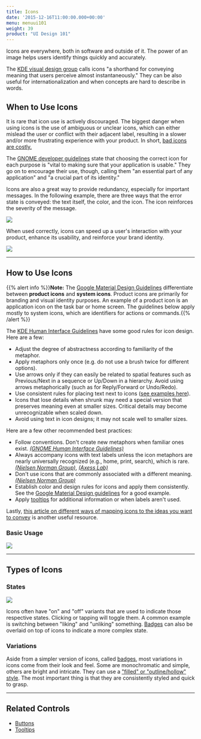 ```yaml
---
title: Icons
date: '2015-12-16T11:00:00.000+00:00'
menu: menuui101
weight: 39
product: "UI Design 101"
---
```


Icons are everywhere, both in software and outside of it. The power of an image helps users identify things quickly and accurately.<!--more-->

The [KDE visual design group](https://community.kde.org/KDE_Visual_Design_Group/HIG/IconDesign) calls icons "a shorthand for conveying meaning that users perceive almost instantaneously." They can be also useful for internationalization and when concepts are hard to describe in words.


## When to Use Icons

It is rare that icon use is actively discouraged. The biggest danger when using icons is the use of ambiguous or unclear icons, which can either mislead the user or conflict with their adjacent label, resulting in a slower and/or more frustrating experience with your product. In short, [bad icons are costly.](https://www.nngroup.com/articles/bad-icons/)

The [GNOME developer guidelines](https://developer.gnome.org/hig/stable/icons-and-artwork.html.en) state that choosing the correct icon for each purpose is "vital to making sure that your application is usable." They go on to encourage their use, though, calling them "an essential part of any application" and "a crucial part of its identity."

Icons are also a great way to provide redundancy, especially for important messages. In the following example, there are three ways that the error state is conveyed: the text itself, the color, and the icon. The icon reinforces the severity of the message.

![](//media.balsamiq.com/img/support/tutorials/ui101/usweb-icon.png)

When used correctly, icons can speed up a user's interaction with your product, enhance its usability, and reinforce your brand identity.

![](//media.balsamiq.com/img/support/tutorials/ui101/tripadvisor-icons.png)


---

## How to Use Icons

{{% alert info %}}**Note:** The [Google Material Design Guidelines](https://material.io/guidelines/style/icons.html) differentiate between **product icons** and **system icons**. Product icons are primarily for branding and visual identity purposes. An example of a product icon is an application icon on the task bar or home screen. The guidelines below apply mostly to system icons, which are identifiers for actions or commands.{{% /alert %}}

The [KDE Human Interface Guidelines](https://community.kde.org/KDE_Visual_Design_Group/HIG/IconDesign) have some good rules for icon design. Here are a few:

* Adjust the degree of abstractness according to familiarity of the metaphor.
* Apply metaphors only once (e.g. do not use a brush twice for different options).
* Use arrows only if they can easily be related to spatial features such as Previous/Next in a sequence or Up/Down in a hierarchy. Avoid using arrows metaphorically (such as for Reply/Forward or Undo/Redo).
* Use consistent rules for placing text next to icons ([see examples here](https://community.kde.org/KDE_Visual_Design_Group/HIG/IconsAndText)).
* Icons that lose details when shrunk may need a special version that preserves meaning even at smaller sizes. Critical details may become unrecognizable when scaled down.
* Avoid using text in icon designs; it may not scale well to smaller sizes.

Here are a few other recommended best practices:

* Follow conventions. Don't create new metaphors when familiar ones exist. [*(GNOME Human Interface Guidelines)*](https://developer.gnome.org/hig/stable/icons-and-artwork.html.en)
* Always accompany icons with text labels unless the icon metaphors are nearly universally recognized (e.g., home, print, search), which is rare. [*(Nielsen Norman Group)*](https://www.nngroup.com/articles/icon-usability/), [*(Axess Lab)*](https://axesslab.com/icons-ruining-interfaces/)
* Don't use icons that are commonly associated with a different meaning. [*(Nielsen Norman Group)*](https://www.nngroup.com/articles/bad-icons/)
* Establish color and design rules for icons and apply them consistently. See the [Google Material Design guidelines](https://material.io/guidelines/style/icons.html) for a good example.
* Apply [tooltips](../tooltips/) for additional information or when labels aren't used.

Lastly, [this article on different ways of mapping icons to the ideas you want to convey](https://www.nngroup.com/articles/classifying-icons/) is another useful resource.

### Basic Usage

![](//media.balsamiq.com/img/support/tutorials/ui101/icons.png)

---

## Types of Icons

### States

![](//media.balsamiq.com/img/support/tutorials/ui101/icons-states.png)

Icons often have "on" and "off" variants that are used to indicate those respective states. Clicking or tapping will toggle them. A common example is switching between "liking" and "unliking" something. [Badges](https://docs.microsoft.com/en-us/windows/uwp/design/style/icons#badges) can also be overlaid on top of icons to indicate a more complex state.


### Variations

Aside from a simpler version of icons, called [badges](https://docs.microsoft.com/en-us/windows/uwp/design/style/icons#badges), most variations in icons come from their look and feel. Some are monochromatic and simple, others are bright and intricate. They can use a ["filled" or "outline/hollow" style](https://twolfson.com/2016-03-22-design-theory-filled-vs-hollow-icons). The most important thing is that they are consistently styled and quick to grasp.

---

## Related Controls

* [Buttons](../buttons/)
* [Tooltips](../tooltips/)
